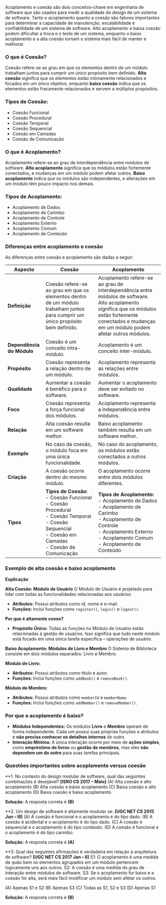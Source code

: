 Acoplamento e coesão são dois conceitos-chave em engenharia de software que são usados para medir a qualidade do design de um sistema de software. Tanto o acoplamento quanto a coesão são fatores importantes para determinar a capacidade de manutenção, escalabilidade e confiabilidade de um sistema de software. Alto acoplamento e baixa coesão podem dificultar a troca e o teste de um sistema, enquanto o baixo acoplamento e a alta coesão tornam o sistema mais fácil de manter e melhorar.

### **O que é Coesão?** 
Coesão refere-se ao grau em que os elementos dentro de um módulo trabalham juntos para cumprir um único propósito bem definido. **Alta coesão** significa que os elementos estão intimamente relacionados e focados em um único objetivo, enquanto **baixa coesão** indica que os elementos estão fracamente relacionados e servem a múltiplos propósitos.

### **Tipos de Coesão:**

- Coesão Funcional
- Coesão Procedural
- Coesão Temporal
- Coesão Sequencial
- Coesão em Camadas
- Coesão de Comunicação

### **O que é Acoplamento?** 
Acoplamento refere-se ao grau de interdependência entre módulos de software. **Alto acoplamento** significa que os módulos estão fortemente conectados, e mudanças em um módulo podem afetar outros. **Baixo acoplamento** indica que os módulos são independentes, e alterações em um módulo têm pouco impacto nos demais.

### **Tipos de Acoplamento:**

- Acoplamento de Dados
- Acoplamento de Carimbo
- Acoplamento de Controle
- Acoplamento Externo
- Acoplamento Comum
- Acoplamento de Conteúdo

### Diferenças entre acoplamento e coesão

As diferenças entre coesão e acoplamento são dadas a seguir:

|**Aspecto**|**Coesão**|**Acoplamento**|
|---|---|---|
|**Definição**|Coesão refere-se ao grau em que os elementos dentro de um módulo trabalham juntos para cumprir um único propósito bem definido.|Acoplamento refere-se ao grau de interdependência entre módulos de software. Alto acoplamento significa que os módulos estão fortemente conectados e mudanças em um módulo podem afetar outros módulos.|
|**Dependência do Módulo**|Coesão é um conceito intra-módulo.|Acoplamento é um conceito inter-módulo.|
|**Propósito**|Coesão representa a relação dentro de um módulo.|Acoplamento representa as relações entre módulos.|
|**Qualidade**|Aumentar a coesão é benéfico para o software.|Aumentar o acoplamento deve ser evitado no software.|
|**Foco**|Coesão representa a força funcional dos módulos.|Acoplamento representa a independência entre módulos.|
|**Relação**|Alta coesão resulta em um software melhor.|Baixo acoplamento também resulta em um software melhor.|
|**Exemplo**|No caso da coesão, o módulo foca em uma única funcionalidade.|No caso do acoplamento, os módulos estão conectados a outros módulos.|
|**Criação**|A coesão ocorre dentro do mesmo módulo.|O acoplamento ocorre entre dois módulos diferentes.|
|**Tipos**|**Tipos de Coesão:**<br>- Coesão Funcional<br>- Coesão Procedural<br>- Coesão Temporal<br>- Coesão Sequencial<br>- Coesão em Camadas<br>- Coesão de Comunicação|**Tipos de Acoplamento:**<br>- Acoplamento de Dados<br>- Acoplamento de Carimbo<br>- Acoplamento de Controle<br>- Acoplamento Externo<br>- Acoplamento Comum<br>- Acoplamento de Conteúdo|

### Exemplo de alta coesão e baixo acoplamento

**Explicação** 

**Alta Coesão: Módulo de Usuário** 
O Módulo de Usuário é projetado para lidar com todas as funcionalidades relacionadas aos usuários:
- **Atributos:** Possui atributos como id, nome e e-mail.
- **Funções:** Inclui funções como `register()`, `login()` e `logout()`.

**Por que é altamente coeso?**
- **Propósito Único:** Todas as funções no Módulo de Usuário estão relacionadas à gestão de usuários. Isso significa que tudo neste módulo está focado em uma única tarefa específica – operações de usuário.

**Baixo Acoplamento: Módulos de Livro e Membro** 
O Sistema de Biblioteca consiste em dois módulos separados: Livro e Membro.

**Módulo de Livro:**
- **Atributos:** Possui atributos como título e autor.
- **Funções:** Inclui funções como `addBook()` e `removeBook()`.

**Módulo de Membro:**
- **Atributos:** Possui atributos como `memberId` e `memberName`.
- **Funções:** Inclui funções como `addMember()` e `removeMember()`.

### **Por que o acoplamento é baixo?**

- **Módulos Independentes:** Os módulos **Livro** e **Membro** operam de forma independente. Cada um possui suas próprias funções e atributos e **não precisa conhecer os detalhes internos** do outro.
- **Interação Mínima:** A única interação ocorre por meio de **ações simples**, como **empréstimo de livros** ou **gestão de membros**, mas eles **não dependem um do outro** para suas tarefas principais.

### Questões importantes sobre acoplamento versus coesão

**1. No contexto do design modular de software, qual das seguintes combinações é desejável? **[ISRO CS 2017 – Maio]** 
(A) Alta coesão e alto acoplamento 
(B) Alta coesão e baixo acoplamento 
(C) Baixa coesão e alto acoplamento 
(D) Baixa coesão e baixo acoplamento

**Solução:** A resposta correta é **(B)**

**2. Um design de software é altamente modular se: **[UGC NET CS 2015 Jun – III]**
(A) A coesão é funcional e o acoplamento é do tipo dado. 
(B) A coesão é acidental e o acoplamento é do tipo dado. 
(C) A coesão é sequencial e o acoplamento é do tipo conteúdo. 
(D) A coesão é funcional e o acoplamento é do tipo carimbo.

**Solução:** A resposta correta é **(A)**

**3. Qual das seguintes afirmações é verdadeira em relação à arquitetura de software? **[UGC NET CS 2017 Jan – II]** 
S1: O acoplamento é uma medida de quão bem os elementos agrupados em um módulo pertencem logicamente uns aos outros. 
S2: A coesão é uma medida do grau de interação entre módulos de software. 
S3: Se o acoplamento for baixo e a coesão for alta, será mais fácil modificar um módulo sem afetar os outros.

(A) Apenas S1 e S2 
(B) Apenas S3 
(C) Todas as S1, S2 e S3 
(D) Apenas S1

**Solução:** A resposta correta é **(B)**



